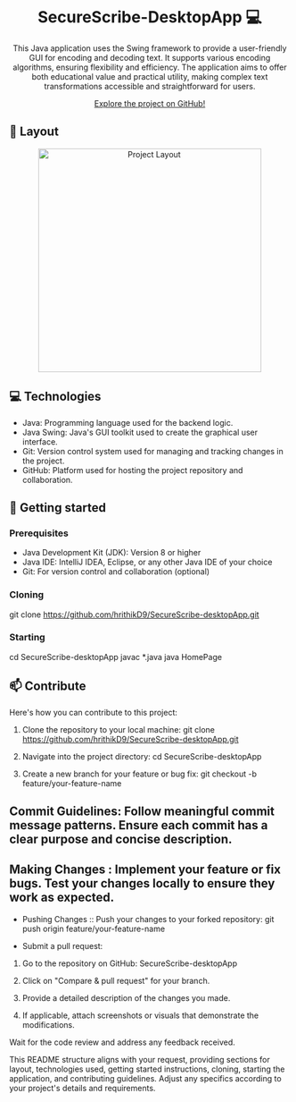 <h1 align="center" style="font-weight: bold;">SecureScribe-DesktopApp 💻</h1>

<p align="center">This Java application uses the Swing framework to provide a user-friendly GUI for encoding and decoding text. It supports various encoding algorithms, ensuring flexibility and efficiency. The application aims to offer both educational value and practical utility, making complex text transformations accessible and straightforward for users.</p>

<p align="center">
  <a href="https://github.com/hrithikD9/SecureScribe-desktopApp">Explore the project on GitHub!</a>
</p>

<h2 id="layout">🎨 Layout</h2>

<p align="center">
  <img src="https://socialify.git.ci/hrithikD9/SecureScribe-desktopApp/image?language=1&owner=1&name=1&stargazers=1&theme=Light" alt="Project Layout" width="400px">
</p>

<h2 id="technologies">💻 Technologies</h2>

<ul>
  <li>Java: Programming language used for the backend logic.</li>
  <li>Java Swing: Java's GUI toolkit used to create the graphical user interface.</li>
  <li>Git: Version control system used for managing and tracking changes in the project.</li>
  <li>GitHub: Platform used for hosting the project repository and collaboration.</li>
</ul>

<h2 id="started">🚀 Getting started</h2>

<h3>Prerequisites</h3>

<ul>
  <li>Java Development Kit (JDK): Version 8 or higher</li>
  <li>Java IDE: IntelliJ IDEA, Eclipse, or any other Java IDE of your choice</li>
  <li>Git: For version control and collaboration (optional)</li>
</ul>

<h3>Cloning</h3>

git clone https://github.com/hrithikD9/SecureScribe-desktopApp.git


<h3>Starting</h3>

cd SecureScribe-desktopApp
javac *.java
java HomePage

<h2 id="contribute">📫 Contribute</h2>

Here's how you can contribute to this project:

1. Clone the repository to your local machine: git clone https://github.com/hrithikD9/SecureScribe-desktopApp.git

2. Navigate into the project directory: cd SecureScribe-desktopApp

3. Create a new branch for your feature or bug fix: git checkout -b feature/your-feature-name


## Commit Guidelines: Follow meaningful commit message patterns. Ensure each commit has a clear purpose and concise description.

## Making Changes : Implement your feature or fix bugs. Test your changes locally to ensure they work as expected.

- Pushing Changes :: 
Push your changes to your forked repository:
git push origin feature/your-feature-name

- Submit a pull request:
1. Go to the repository on GitHub: SecureScribe-desktopApp

2. Click on "Compare & pull request" for your branch.

3. Provide a detailed description of the changes you made.

4. If applicable, attach screenshots or visuals that demonstrate the modifications.

Wait for the code review and address any feedback received.


This README structure aligns with your request, providing sections for layout, technologies used, getting started instructions, cloning, starting the application, and contributing guidelines. Adjust any specifics according to your project's details and requirements.